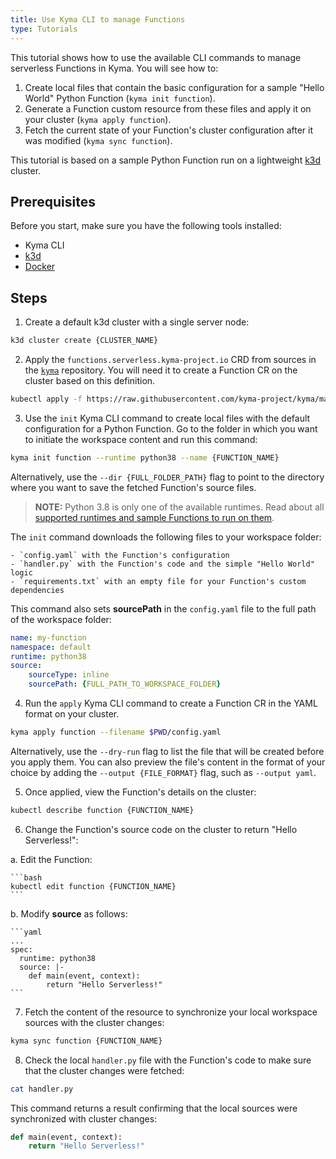 ```yaml
---
title: Use Kyma CLI to manage Functions
type: Tutorials
---
```


This tutorial shows how to use the available CLI commands to manage serverless Functions in Kyma. You will see how to:

1. Create local files that contain the basic configuration for a sample "Hello World" Python Function (`kyma init function`).
2. Generate a Function custom resource from these files and apply it on your cluster (`kyma apply function`).
3. Fetch the current state of your Function's cluster configuration after it was modified (`kyma sync function`).

This tutorial is based on a sample Python Function run on a lightweight [k3d](https://k3d.io/) cluster.

## Prerequisites

Before you start, make sure you have the following tools installed:

- Kyma CLI
- [k3d](https://k3d.io/)
- [Docker](https://www.docker.com/)

## Steps

1. Create a default k3d cluster with a single server node:

  ```bash
  k3d cluster create {CLUSTER_NAME}
  ```

2. Apply the `functions.serverless.kyma-project.io` CRD from sources in the [`kyma`](https://github.com/kyma-project/kyma/tree/master/resources/cluster-essentials/files) repository. You will need it to create a Function CR on the cluster based on this definition.

  ```bash
  kubectl apply -f https://raw.githubusercontent.com/kyma-project/kyma/master/resources/cluster-essentials/files/functions.serverless.crd.yaml
  ```

3. Use the `init` Kyma CLI command to create local files with the default configuration for a Python Function. Go to the folder in which you want to initiate the workspace content and run this command:

  ```bash
  kyma init function --runtime python38 --name {FUNCTION_NAME}
  ```

  Alternatively, use the `--dir {FULL_FOLDER_PATH}` flag to point to the directory where you want to save the fetched Function's source files.

  > **NOTE:** Python 3.8 is only one of the available runtimes. Read about all [supported runtimes and sample Functions to run on them](https://kyma-project.io/docs/master/components/serverless/#details-runtimes).

  The `init` command downloads the following files to your workspace folder:

    - `config.yaml`	with the Function's configuration
    - `handler.py` with the Function's code and the simple "Hello World" logic
    - `requirements.txt` with an empty file for your Function's custom dependencies

  This command also sets **sourcePath** in the `config.yaml` file to the full path of the workspace folder:

  ```yaml
  name: my-function
  namespace: default
  runtime: python38
  source:
      sourceType: inline
      sourcePath: {FULL_PATH_TO_WORKSPACE_FOLDER}
  ```

4. Run the `apply` Kyma CLI command to create a Function CR in the YAML format on your cluster.

  ```bash
  kyma apply function --filename $PWD/config.yaml
  ```

  Alternatively, use the `--dry-run` flag to list the file that will be created before you apply them. You can also preview the file's content in the format of your choice by adding the `--output {FILE_FORMAT}` flag, such as `--output yaml`.

5. Once applied, view the Function's details on the cluster:

  ```bash
  kubectl describe function {FUNCTION_NAME}
  ```

6. Change the Function's source code on the cluster to return "Hello Serverless!":

  a. Edit the Function:

    ```bash
    kubectl edit function {FUNCTION_NAME}
    ```

  b. Modify **source** as follows:

    ```yaml
    ...
    spec:
      runtime: python38
      source: |-
        def main(event, context):
            return "Hello Serverless!"
    ```

7. Fetch the content of the resource to synchronize your local workspace sources with the cluster changes:

  ```bash
  kyma sync function {FUNCTION_NAME}
  ```

8. Check the local `handler.py` file with the Function's code to make sure that the cluster changes were fetched:

  ```bash
  cat handler.py
  ```

  This command returns a result confirming that the local sources were synchronized with cluster changes:

  ```py
  def main(event, context):
      return "Hello Serverless!"
  ```
